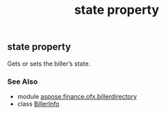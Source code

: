 ﻿---
title: state property
second_title: Aspose.Finance for Python via .NET API References
description: 
type: docs
weight: 210
url: /python-net/aspose.finance.ofx.billerdirectory/billerinfo/state/
is_root: false
---

## state property


Gets or sets the biller’s state.

### See Also
* module [aspose.finance.ofx.billerdirectory](../../)
* class [BillerInfo](/finance/python-net/aspose.finance.ofx.billerdirectory/billerinfo)
